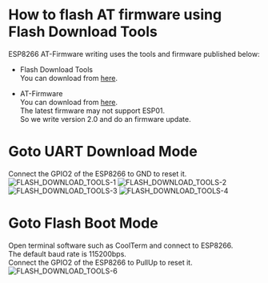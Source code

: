 # How to flash AT firmware using Flash Download Tools

ESP8266 AT-Firmware writing uses the tools and firmware published below:   

- Flash Download Tools   
You can download from [here](http://www.espressif.com/en/support/download/other-tools).   

- AT-Firmware   
You can download from [here](https://github.com/espressif/ESP8266_NONOS_SDK/tags).   
The latest firmware may not support ESP01.   
So we write version 2.0 and do an firmware update.   

# Goto UART Download Mode   
Connect the GPIO2 of the ESP8266 to GND to reset it.   
![FLASH_DOWNLOAD_TOOLS-1](https://user-images.githubusercontent.com/6020549/233518393-50a92b0c-91ae-463e-8221-bc92657aedd7.jpg)
![FLASH_DOWNLOAD_TOOLS-2](https://user-images.githubusercontent.com/6020549/233518381-06a574b7-5ff5-4b0d-b0a6-15a0a7d1256f.jpg)
![FLASH_DOWNLOAD_TOOLS-3](https://user-images.githubusercontent.com/6020549/233518384-f3b4a556-dc46-4b00-ac69-f801c67d40a0.jpg)
![FLASH_DOWNLOAD_TOOLS-4](https://user-images.githubusercontent.com/6020549/233518389-cbecb778-7d5e-4a61-aca6-f5d7386350bd.jpg)

# Goto Flash Boot Mode   
Open terminal software such as CoolTerm and connect to ESP8266.   
The default baud rate is 115200bps.   
Connect the GPIO2 of the ESP8266 to PullUp to reset it.   
![FLASH_DOWNLOAD_TOOLS-6](https://user-images.githubusercontent.com/6020549/233526247-7dcd8f4c-f8fd-4e48-a8f3-8a142e85cb0d.jpg)
